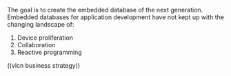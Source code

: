 The goal is to create the embedded database of the next generation. Embedded databases for application development have not kept up with the changing landscape of:

1. Device proliferation
2. Collaboration
3. Reactive programming

((vlcn business strategy))